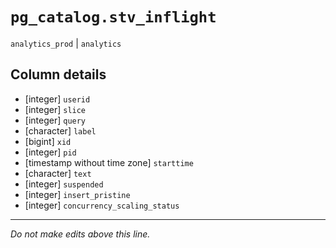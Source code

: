 # `pg_catalog.stv_inflight`
`analytics_prod` | `analytics`

## Column details
* [integer]   `userid`
* [integer]   `slice`
* [integer]   `query`
* [character] `label`
* [bigint]    `xid`
* [integer]   `pid`
* [timestamp without time zone] `starttime`
* [character] `text`
* [integer]   `suspended`
* [integer]   `insert_pristine`
* [integer]   `concurrency_scaling_status`

-------------------------------------------------------------------------------
*Do not make edits above this line.*
